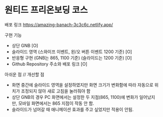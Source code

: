 # 원티드 프리온보딩 코스

배포 링크
https://amazing-banach-3c3c6c.netlify.app/


 구현 기능
-  상단 GNB [O] 
-  슬라이드 영역 (스와이프 이벤트, 왼/오 버튼 이벤트 1200 기준) [O]
-  반응형 구현 (GNB는 865, 1100 기준) (슬라이드는 1200 기준) [O]
-  Github Repository 주소와 배포 링크 [O]

 아쉬운 점 // 개선할 점
-  화면 중간에 슬라이드 영역을 설정하였지만 화면 크기가 변화함에 따라 자동으로 위치가 조정되지 않아 새로 고침을 눌러줘야 함 
-  상단 GNB의 경우 PC 화면에서는 설정한 두 지점(865, 1100)에 변화가 일어났지만, 모바일 화면에서는 865 지점이 작동 안 함.
-  슬라이드가 넘어갈 때 애니메이션 효과를 주고 싶었지만 적용이 안됨. 
